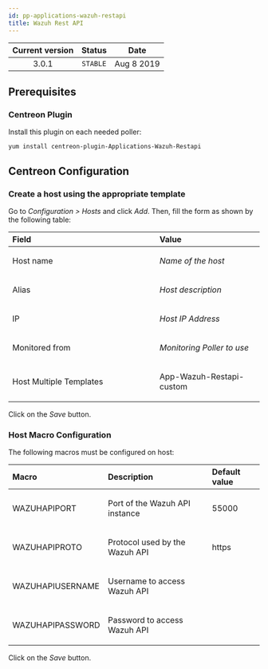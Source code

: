 ```yaml
---
id: pp-applications-wazuh-restapi
title: Wazuh Rest API
---
```


| Current version | Status | Date |
| :-: | :-: | :-: |
| 3.0.1 | `STABLE` | Aug  8 2019 |

## Prerequisites
### Centreon Plugin
Install this plugin on each needed poller:

    yum install centreon-plugin-Applications-Wazuh-Restapi

## Centreon Configuration
### Create a host using the appropriate template
Go to *Configuration &gt; Hosts* and click *Add*. Then, fill the form as
shown by the following table:

<table>
<colgroup>
<col width="58%" />
<col width="41%" />
</colgroup>
<thead>
<tr class="header">
<th align="left">Field</th>
<th align="left">Value</th>
</tr>
</thead>
<tbody>
<tr class="odd">
<td align="left"><p>Host name</p></td>
<td align="left"><p><em>Name of the host</em></p></td>
</tr>
<tr class="even">
<td align="left"><p>Alias</p></td>
<td align="left"><p><em>Host description</em></p></td>
</tr>
<tr class="odd">
<td align="left"><p>IP</p></td>
<td align="left"><p><em>Host IP Address</em></p></td>
</tr>
<tr class="even">
<td align="left"><p>Monitored from</p></td>
<td align="left"><p><em>Monitoring Poller to use</em></p></td>
</tr>
<tr class="odd">
<td align="left"><p>Host Multiple Templates</p></td>
<td align="left"><p>App-Wazuh-Restapi-custom</p></td>
</tr>
</tbody>
</table>

Click on the *Save* button.

### Host Macro Configuration
The following macros must be configured on host:

<table>
<colgroup>
<col width="23%" />
<col width="53%" />
<col width="24%" />
</colgroup>
<thead>
<tr class="header">
<th align="left">Macro</th>
<th align="left">Description</th>
<th align="left">Default value</th>
</tr>
</thead>
<tbody>
<tr class="odd">
<td align="left"><p>WAZUHAPIPORT</p></td>
<td align="left"><p>Port of the Wazuh API instance</p></td>
<td align="left"><p>55000</p></td>
</tr>
<tr class="even">
<td align="left"><p>WAZUHAPIPROTO</p></td>
<td align="left"><p>Protocol used by the Wazuh API</p></td>
<td align="left"><p>https</p></td>
</tr>
<tr class="odd">
<td align="left"><p>WAZUHAPIUSERNAME</p></td>
<td align="left"><p>Username to access Wazuh API</p></td>
<td align="left"><p></p></td>
</tr>
<tr class="even">
<td align="left"><p>WAZUHAPIPASSWORD</p></td>
<td align="left"><p>Password to access Wazuh API</p></td>
<td align="left"><p></p></td>
</tr>
</tbody>
</table>

Click on the *Save* button.

